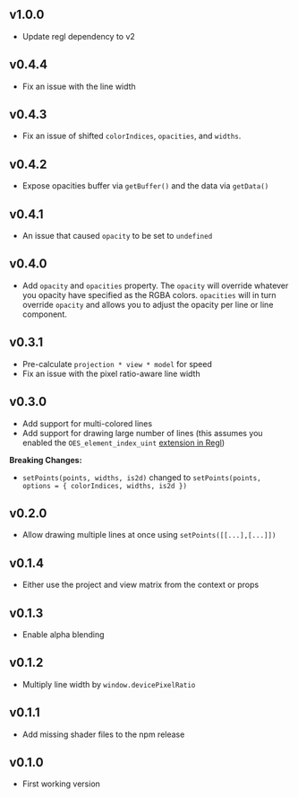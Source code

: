 ## v1.0.0

- Update regl dependency to v2

## v0.4.4

- Fix an issue with the line width

## v0.4.3

- Fix an issue of shifted `colorIndices`, `opacities`, and `widths`.

## v0.4.2

- Expose opacities buffer via `getBuffer()` and the data via `getData()`

## v0.4.1

- An issue that caused `opacity` to be set to `undefined`

## v0.4.0

- Add `opacity` and `opacities` property. The `opacity` will override whatever you opacity have specified as the RGBA colors. `opacities` will in turn override `opacity` and allows you to adjust the opacity per line or line component.

## v0.3.1

- Pre-calculate `projection * view * model` for speed
- Fix an issue with the pixel ratio-aware line width

## v0.3.0

- Add support for multi-colored lines
- Add support for drawing large number of lines (this assumes you enabled the `OES_element_index_uint` [extension in Regl](https://github.com/regl-project/regl/blob/master/API.md#all-initialization-options))

**Breaking Changes:**

- `setPoints(points, widths, is2d)` changed to `setPoints(points, options = { colorIndices, widths, is2d })`

## v0.2.0

- Allow drawing multiple lines at once using `setPoints([[...],[...]])`

## v0.1.4

- Either use the project and view matrix from the context or props

## v0.1.3

- Enable alpha blending

## v0.1.2

- Multiply line width by `window.devicePixelRatio`

## v0.1.1

- Add missing shader files to the npm release

## v0.1.0

- First working version
